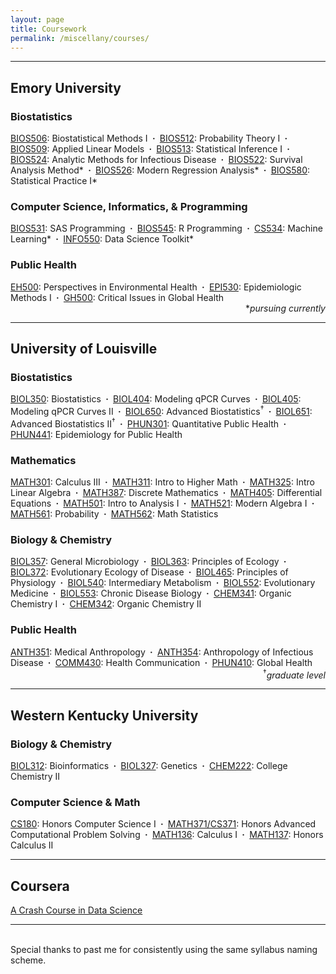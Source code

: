 ```yaml
---
layout: page
title: Coursework
permalink: /miscellany/courses/
---
```


<hr>
<h2>Emory University</h2>

<h3>Biostatistics</h3>
<a href="https://rndparr.github.io/website/docs/Syllabi/Emory/Syllabus-BIOS506.pdf">BIOS506</a>: Biostatistical Methods I
<b>&nbsp;&middot;&nbsp;</b> <a href="https://rndparr.github.io/website/docs/Syllabi/Emory/Syllabus-BIOS512.pdf">BIOS512</a>: Probability Theory I
<b>&nbsp;&middot;&nbsp;</b> <a href="https://rndparr.github.io/website/docs/Syllabi/Emory/Syllabus-BIOS509.pdf">BIOS509</a>: Applied Linear Models
<b>&nbsp;&middot;&nbsp;</b> <a href="https://rndparr.github.io/website/docs/Syllabi/Emory/Syllabus-BIOS513.pdf">BIOS513</a>: Statistical Inference I
<b>&nbsp;&middot;&nbsp;</b> <a href="https://rndparr.github.io/website/docs/Syllabi/Emory/Syllabus-BIOS524.pdf">BIOS524</a>: Analytic Methods for Infectious Disease
<b>&nbsp;&middot;&nbsp;</b> <a href="https://rndparr.github.io/website/docs/Syllabi/Emory/Syllabus-BIOS522.pdf">BIOS522</a>: Survival Analysis Method* 
<b>&nbsp;&middot;&nbsp;</b> <a href="https://rndparr.github.io/website/docs/Syllabi/Emory/Syllabus-BIOS526.pdf">BIOS526</a>: Modern Regression Analysis*
<b>&nbsp;&middot;&nbsp;</b> <a href="https://rndparr.github.io/website/docs/Syllabi/Emory/Syllabus-BIOS580.pdf">BIOS580</a>: Statistical Practice I*



<h3>Computer Science, Informatics, & Programming</h3>
<a href="https://rndparr.github.io/website/docs/Syllabi/Emory/Syllabus-BIOS531.pdf">BIOS531</a>: SAS Programming
<b>&nbsp;&middot;&nbsp;</b> <a href="https://rndparr.github.io/website/docs/Syllabi/Emory/Syllabus-BIOS545.pdf">BIOS545</a>: R Programming
<b>&nbsp;&middot;&nbsp;</b> <a href="https://rndparr.github.io/website/docs/Syllabi/Emory/Syllabus-CS534.pdf">CS534</a>: Machine Learning*
<b>&nbsp;&middot;&nbsp;</b> <a href="https://rndparr.github.io/website/docs/Syllabi/Emory/Syllabus-INFO550.pdf">INFO550</a>: Data Science Toolkit*


<h3>Public Health</h3>
<a href="https://rndparr.github.io/website/docs/Syllabi/Emory/Syllabus-EH500.pdf">EH500</a>: Perspectives in Environmental Health
<b>&nbsp;&middot;&nbsp;</b> <a href="https://rndparr.github.io/website/docs/Syllabi/Emory/Syllabus-EPI530.pdf">EPI530</a>: Epidemiologic Methods I
<b>&nbsp;&middot;&nbsp;</b> <a href="https://rndparr.github.io/website/docs/Syllabi/Emory/Syllabus-GH500.pdf">GH500</a>: Critical Issues in Global Health

<div align= "right">
	*<i>pursuing currently</i>
</div>
<hr>

<h2>University of Louisville</h2>

<h3>Biostatistics</h3>
<a href="https://rndparr.github.io/website/docs/Syllabi/UofL/Syllabus-BIOL350.pdf">BIOL350</a>: Biostatistics
<!-- <b>&nbsp;&middot;&nbsp;</b> <a href="/research#ModelingqPCRCurves">BIOL404</a>: Undergraduate Research–Modeling qPCR Curves
<b>&nbsp;&middot;&nbsp;</b> <a href="https://rndparr.github.io/website/docs/Syllabi/UofL/Syllabus-BIOL405.pdf">BIOL405</a>: Undergraduate Research–Modeling qPCR Curves II -->
<b>&nbsp;&middot;&nbsp;</b> <a href="/research#ModelingqPCRCurves">BIOL404</a>: Modeling qPCR Curves
<b>&nbsp;&middot;&nbsp;</b> <a href="https://rndparr.github.io/website/docs/Syllabi/UofL/Syllabus-BIOL405.pdf">BIOL405</a>: Modeling qPCR Curves II
<b>&nbsp;&middot;&nbsp;</b> <a href="https://rndparr.github.io/website/docs/Syllabi/UofL/Syllabus-BIOL650.pdf">BIOL650</a>: Advanced Biostatistics<sup>&dagger;</sup>
<b>&nbsp;&middot;&nbsp;</b> <a href="https://rndparr.github.io/website/docs/Syllabi/UofL/Syllabus-BIOL651.pdf">BIOL651</a>: Advanced Biostatistics II<sup>&dagger;</sup>
<b>&nbsp;&middot;&nbsp;</b> <a href="https://rndparr.github.io/website/docs/Syllabi/UofL/Syllabus-PHUN301.pdf">PHUN301</a>: Quantitative Public Health
<b>&nbsp;&middot;&nbsp;</b> <a href="https://rndparr.github.io/website/docs/Syllabi/UofL/Syllabus-PHUN441.pdf">PHUN441</a>: Epidemiology for Public Health

<h3>Mathematics</h3>
<a href="https://rndparr.github.io/website/docs/Syllabi/UofL/Syllabus-MATH301.pdf">MATH301</a>: Calculus III
<b>&nbsp;&middot;&nbsp;</b> <a href="https://rndparr.github.io/website/docs/Syllabi/UofL/Syllabus-MATH311.pdf">MATH311</a>: Intro to Higher Math
<b>&nbsp;&middot;&nbsp;</b> <a href="https://rndparr.github.io/website/docs/Syllabi/UofL/Syllabus-MATH325.pdf">MATH325</a>: Intro Linear Algebra
<b>&nbsp;&middot;&nbsp;</b> <a href="https://rndparr.github.io/website/docs/Syllabi/UofL/Syllabus-MATH387.pdf">MATH387</a>: Discrete Mathematics
<b>&nbsp;&middot;&nbsp;</b> <a href="https://rndparr.github.io/website/docs/Syllabi/UofL/Syllabus-MATH405.pdf">MATH405</a>: Differential Equations
<b>&nbsp;&middot;&nbsp;</b> <a href="https://rndparr.github.io/website/docs/Syllabi/UofL/Syllabus-MATH501.pdf">MATH501</a>: Intro to Analysis I
<b>&nbsp;&middot;&nbsp;</b> <a href="https://rndparr.github.io/website/docs/Syllabi/UofL/Syllabus-MATH521.pdf">MATH521</a>: Modern Algebra I
<b>&nbsp;&middot;&nbsp;</b> <a href="https://rndparr.github.io/website/docs/Syllabi/UofL/Syllabus-MATH561.pdf">MATH561</a>: Probability
<b>&nbsp;&middot;&nbsp;</b> <a href="https://rndparr.github.io/website/docs/Syllabi/UofL/Syllabus-MATH562.pdf">MATH562</a>: Math Statistics

<h3>Biology & Chemistry</h3>
<a href="https://rndparr.github.io/website/docs/Syllabi/UofL/Syllabus-BIOL357.pdf">BIOL357</a>: General Microbiology
<b>&nbsp;&middot;&nbsp;</b> <a href="https://rndparr.github.io/website/docs/Syllabi/UofL/Syllabus-BIOL363.pdf">BIOL363</a>: Principles of Ecology
<b>&nbsp;&middot;&nbsp;</b> <a href="https://rndparr.github.io/website/docs/Syllabi/UofL/Syllabus-BIOL372.pdf">BIOL372</a>: Evolutionary Ecology of Disease
<b>&nbsp;&middot;&nbsp;</b> <a href="https://rndparr.github.io/website/docs/Syllabi/UofL/Syllabus-BIOL465.pdf">BIOL465</a>: Principles of Physiology
<b>&nbsp;&middot;&nbsp;</b> <a href="https://rndparr.github.io/website/docs/Syllabi/UofL/Syllabus-BIOL540.pdf">BIOL540</a>: Intermediary Metabolism
<b>&nbsp;&middot;&nbsp;</b> <a href="https://rndparr.github.io/website/docs/Syllabi/UofL/Syllabus-BIOL552.pdf">BIOL552</a>: Evolutionary Medicine
<b>&nbsp;&middot;&nbsp;</b> <a href="https://rndparr.github.io/website/docs/Syllabi/UofL/Syllabus-BIOL553.pdf">BIOL553</a>: Chronic Disease Biology
<b>&nbsp;&middot;&nbsp;</b> <a href="https://rndparr.github.io/website/docs/Syllabi/UofL/Syllabus-CHEM341.pdf">CHEM341</a>: Organic Chemistry I
<b>&nbsp;&middot;&nbsp;</b> <a href="https://rndparr.github.io/website/docs/Syllabi/UofL/Syllabus-CHEM342.pdf">CHEM342</a>: Organic Chemistry II

<h3>Public Health</h3>
<a href="https://rndparr.github.io/website/docs/Syllabi/UofL/Syllabus-ANTH351.pdf">ANTH351</a>: Medical Anthropology
<b>&nbsp;&middot;&nbsp;</b> <a href="https://rndparr.github.io/website/docs/Syllabi/UofL/Syllabus-ANTH354.pdf">ANTH354</a>: Anthropology of Infectious Disease
<b>&nbsp;&middot;&nbsp;</b> <a href="https://rndparr.github.io/website/docs/Syllabi/UofL/Syllabus-COMM430.pdf">COMM430</a>: Health Communication
<b>&nbsp;&middot;&nbsp;</b> <a href="https://rndparr.github.io/website/docs/Syllabi/UofL/Syllabus-PHUN410.pdf">PHUN410</a>: Global Health

<div align= "right">
	<sup>&dagger;</sup><i>graduate level</i>
</div>
<hr>
<h2>Western Kentucky University</h2>

<h3>Biology & Chemistry</h3>
<a href="https://rndparr.github.io/website/docs/Syllabi/WKU/Syllabus-BIOL312.pdf">BIOL312</a>: Bioinformatics
<b>&nbsp;&middot;&nbsp;</b> <a href="https://rndparr.github.io/website/docs/Syllabi/WKU/Syllabus-BIOL327.pdf">BIOL327</a>: Genetics
<b>&nbsp;&middot;&nbsp;</b> <a href="https://rndparr.github.io/website/docs/Syllabi/WKU/Syllabus-CHEM222.pdf">CHEM222</a>: College Chemistry II

<h3>Computer Science & Math</h3>
<a href="https://rndparr.github.io/website/docs/Syllabi/WKU/Syllabus-CS180.pdf">CS180</a>: Honors Computer Science I
<b>&nbsp;&middot;&nbsp;</b> <a href="https://rndparr.github.io/website/docs/Syllabi/WKU/Syllabus-CS371.pdf">MATH371/CS371</a>: Honors Advanced Computational Problem Solving
<b>&nbsp;&middot;&nbsp;</b> <a href="https://rndparr.github.io/website/docs/Syllabi/WKU/Syllabus-MATH136.pdf">MATH136</a>: Calculus I
<b>&nbsp;&middot;&nbsp;</b> <a href="https://rndparr.github.io/website/docs/Syllabi/WKU/Syllabus-MATH137.pdf">MATH137</a>: Honors Calculus II

<hr>
 <h2>Coursera</h2>
<a href="https://www.coursera.org/verify/JA4ELLANUEL9">A Crash Course in Data Science</a>
<hr>

<!-- 
Special thanks to <a href="https://linux.die.net/man/1/find">`find`</a>

and to past me for consistently using the same syllabus naming scheme for the past however many years.

 -->
 <br>
Special thanks to past me for consistently using the same syllabus naming scheme.


<!-- Really glad I used the same naming scheme for all of my course syllabi right about now or these links would not be here.
 -->
<!-- `find $src_dir -type f -name 'Syllabus-*.pdf' -exec cp '{}' $dst_dir ';'` -->

<!-- <div align= "right">
	*<i>pursuing currently</i><br><sup>&dagger;</sup><i>graduate level</i>
</div> -->